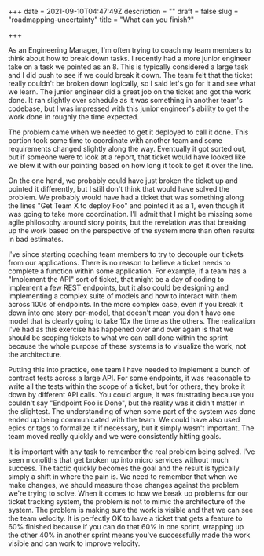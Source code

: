 +++
date = 2021-09-10T04:47:49Z
description = ""
draft = false
slug = "roadmapping-uncertainty"
title = "What can you finish?"

+++

As an Engineering Manager, I'm often trying to coach my team members to think about how to break down tasks. I recently had a more junior engineer take on a task we pointed as an 8. This is typically considered a large task and I did push to see if we could break it down. The team felt that the ticket really couldn't be broken down logically, so I said let's go for it and see what we learn. The junior engineer did a great job on the ticket and got the work done. It ran slightly over schedule as it was something in another team's codebase, but I was impressed with this junior engineer's ability to get the work done in roughly the time expected.

The problem came when we needed to get it deployed to call it done. This portion took some time to coordinate with another team and some requirements changed slightly along the way. Eventually it got sorted out, but if someone were to look at a report, that ticket would have looked like we blew it with our pointing based on how long it took to get it over the line.

On the one hand, we probably could have just broken the ticket up and pointed it differently, but I still don't think that would have solved the problem. We probably would have had a ticket that was something along the lines "Get Team X to deploy Foo" and pointed it as a 1, even though it was going to take more coordination. I'll admit that I might be missing some agile philosophy around story points, but the revelation was that breaking up the work based on the perspective of the system more than often results in bad estimates.

I've since starting coaching team members to try to decouple our tickets from our applications. There is no reason to believe a ticket needs to complete a function within some application. For example, if a team has a "Implement the API" sort of ticket, that might be a day of coding to implement a few REST endpoints, but it also could be designing and implementing a complex suite of models and how to interact with them across 100s of endpoints. In the more complex case, even if you break it down into one story per-model, that doesn't mean you don't have one model that is clearly going to take 10x the time as the others. The realization I've had as this exercise has happened over and over again is that we should be scoping tickets to what we can call done within the sprint because the whole purpose of these systems is to visualize the work, not the architecture.

Putting this into practice, one team I have needed to implement a bunch of contract tests across a large API. For some endpoints, it was reasonable to write all the tests within the scope of a ticket, but for others, they broke it down by different API calls. You could argue, it was frustrating because you couldn't say "Endpoint Foo is Done", but the reality was it didn't matter in the slightest. The understanding of when some part of the system was done ended up being communicated with the team. We could have also used epics or tags to formalize it if necessary, but it simply wasn't important. The team moved really quickly and we were consistently hitting goals.

It is important with any task to remember the real problem being solved. I've seen monoliths that get broken up into micro services without much success. The tactic quickly becomes the goal and the result is typically simply a shift in where the pain is. We need to remember that when we make changes, we should measure those changes against the problem we're trying to solve. When it comes to how we break up problems for our ticket tracking system, the problem is not to mimic the architecture of the system. The problem is making sure the work is visible and that we can see the team velocity. It is perfectly OK to have a ticket that gets a feature to 60% finished because if you can do that 60% in one sprint, wrapping up the other 40% in another sprint means you've successfully made the work visible and can work to improve velocity.
